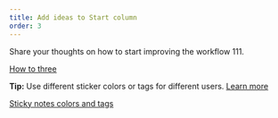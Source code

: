 ```yaml
---
title: Add ideas to Start column
order: 3
---
```


Share your thoughts on how to start improving the  workflow 111.

[How to three](https://realtimeboard.com/api/inspiration-center/dev/content/gif/Retro-three-step.jpg)

**Tip:** Use different sticker colors or tags for different users. [Learn more](https://help.realtimeboard.com/support/solutions/articles/11000036073-realtimeboard-plugin-for-confluence)

[Sticky notes colors and tags](howTo:sticky-note-colors-and-tags)
